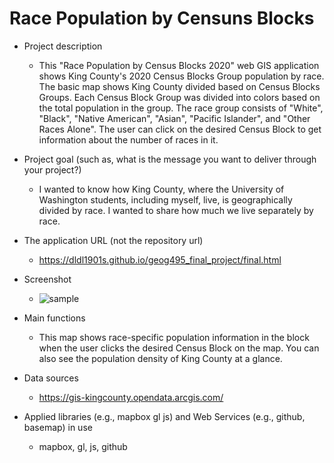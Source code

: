 # Race Population by Censuns Blocks
- Project description
    - This "Race Population by Census Blocks 2020" web GIS application shows King County's 2020 Census Blocks Group population by race. The basic map shows King County divided based on Census Blocks Groups. Each Census Block Group was divided into colors based on the total population in the group. The race group consists of "White", "Black", "Native American", "Asian", "Pacific Islander", and "Other Races Alone". The user can click on the desired Census Block to get information about the number of races in it. 

- Project goal (such as, what is the message you want to deliver through your project?)
    - I wanted to know how King County, where the University of Washington students, including myself, live, is geographically divided by race. I wanted to share how much we live separately by race.

- The application URL (not the repository url)
    - https://dldl1901s.github.io/geog495_final_project/final.html

- Screenshot
    - ![sample]("img\screenshot.png")

- Main functions
    - This map shows race-specific population information in the block when the user clicks the desired Census Block on the map. You can also see the population density of King County at a glance.

- Data sources
    - https://gis-kingcounty.opendata.arcgis.com/

- Applied libraries (e.g., mapbox gl js) and Web Services (e.g., github, basemap) in use
    - mapbox, gl, js, github

